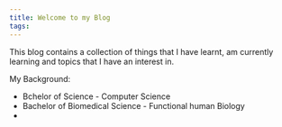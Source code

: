 ```yaml
---
title: Welcome to my Blog
tags:
---
```


This blog contains a collection of things that I have learnt, am currently learning and topics that I have an interest in. 


My Background:
- Bchelor of Science - Computer Science 
- Bachelor of Biomedical Science - Functional human Biology 
- 
